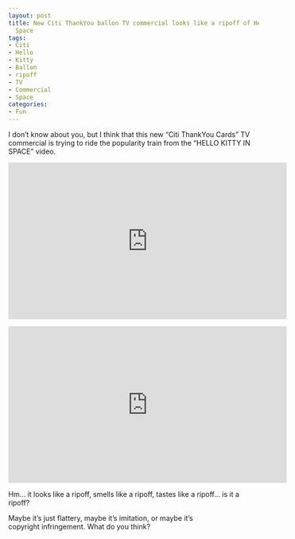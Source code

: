 ```yaml
---
layout: post
title: New Citi ThankYou ballon TV commercial looks like a ripoff of Hello Kitty in
  Space
tags:
- Citi
- Hello
- Kitty
- Ballon
- ripoff
- TV
- Commercial
- Space
categories:
- Fun
---
```

<p>I don&#8217;t know about you, but I think that this new &#8220;Citi ThankYou Cards&#8221; TV commercial is trying to ride the popularity train from the &#8220;HELLO KITTY IN SPACE&#8221; video.</p>
<p><iframe frameborder="0" height="315" src="http://www.youtube.com/embed/5qZQ0POmpkM?rel=0" width="560"></iframe></p>
<p><iframe frameborder="0" height="315" src="http://www.youtube.com/embed/5REsCTG4-Gg?rel=0" width="560"></iframe></p>
<p>Hm&#8230; it looks like a ripoff, smells like a ripoff, tastes like a ripoff&#8230; is it a ripoff?</p>

<p>Maybe it&#8217;s just flattery, maybe it&#8217;s imitation, or maybe it&#8217;s copyright infringement. What do you think?</p>
